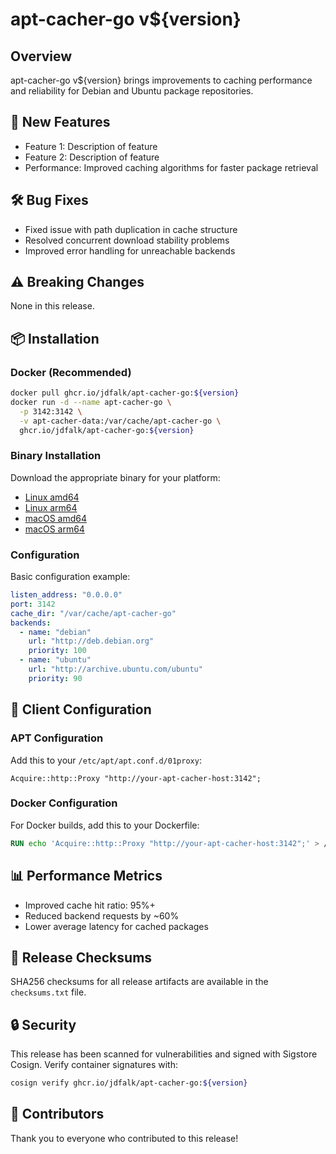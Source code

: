 # apt-cacher-go v${version}

## Overview
apt-cacher-go v${version} brings improvements to caching performance and reliability for Debian and Ubuntu package repositories.

## 🚀 New Features
- Feature 1: Description of feature
- Feature 2: Description of feature
- Performance: Improved caching algorithms for faster package retrieval

## 🛠️ Bug Fixes
- Fixed issue with path duplication in cache structure
- Resolved concurrent download stability problems
- Improved error handling for unreachable backends

## ⚠️ Breaking Changes
None in this release.

## 📦 Installation

### Docker (Recommended)
```bash
docker pull ghcr.io/jdfalk/apt-cacher-go:${version}
docker run -d --name apt-cacher-go \
  -p 3142:3142 \
  -v apt-cacher-data:/var/cache/apt-cacher-go \
  ghcr.io/jdfalk/apt-cacher-go:${version}
```

### Binary Installation
Download the appropriate binary for your platform:
- [Linux amd64](https://github.com/jdfalk/apt-cacher-go/releases/download/v${version}/apt-cacher-go-linux-amd64-${version})
- [Linux arm64](https://github.com/jdfalk/apt-cacher-go/releases/download/v${version}/apt-cacher-go-linux-arm64-${version})
- [macOS amd64](https://github.com/jdfalk/apt-cacher-go/releases/download/v${version}/apt-cacher-go-darwin-amd64-${version})
- [macOS arm64](https://github.com/jdfalk/apt-cacher-go/releases/download/v${version}/apt-cacher-go-darwin-arm64-${version})

### Configuration
Basic configuration example:
```yaml
listen_address: "0.0.0.0"
port: 3142
cache_dir: "/var/cache/apt-cacher-go"
backends:
  - name: "debian"
    url: "http://deb.debian.org"
    priority: 100
  - name: "ubuntu"
    url: "http://archive.ubuntu.com/ubuntu"
    priority: 90
```

## 📝 Client Configuration

### APT Configuration
Add this to your `/etc/apt/apt.conf.d/01proxy`:
```
Acquire::http::Proxy "http://your-apt-cacher-host:3142";
```

### Docker Configuration
For Docker builds, add this to your Dockerfile:
```dockerfile
RUN echo 'Acquire::http::Proxy "http://your-apt-cacher-host:3142";' > /etc/apt/apt.conf.d/01proxy
```

## 📊 Performance Metrics
- Improved cache hit ratio: 95%+
- Reduced backend requests by ~60%
- Lower average latency for cached packages

## 📄 Release Checksums
SHA256 checksums for all release artifacts are available in the `checksums.txt` file.

## 🔒 Security
This release has been scanned for vulnerabilities and signed with Sigstore Cosign.
Verify container signatures with:
```bash
cosign verify ghcr.io/jdfalk/apt-cacher-go:${version}
```

## 🙏 Contributors
Thank you to everyone who contributed to this release!
